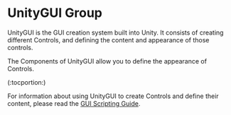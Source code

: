 UnityGUI Group
==============


<span class=keyword>UnityGUI</span> is the GUI creation system built into Unity.  It consists of creating different <span class=keyword>Controls</span>, and defining the content and appearance of those controls.

The <span class=keyword>Components</span> of UnityGUI allow you to define the appearance of Controls.

(:tocportion:)

For information about using UnityGUI to create Controls and define their content, please read the [GUI Scripting Guide](GUIScriptingGuide.md).
